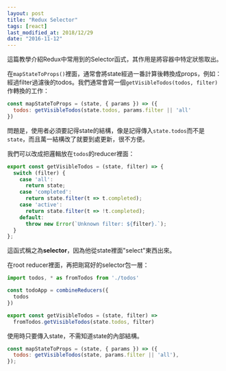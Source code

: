 ```yaml
---
layout: post
title: "Redux Selector"
tags: [react]
last_modified_at: 2018/12/29
date: "2016-11-12"
---
```


這篇教學介紹Redux中常用到的Selector函式，其作用是將容器中特定狀態取出。

在`mapStateToProps()`裡面，通常會將state經過一番計算後轉換成props，例如：經過filter過濾後的todos。我們通常會寫一個`getVisibleTodos(todos, filter)`作轉換的工作：

~~~jsx
const mapStateToProps = (state, { params }) => ({
  todos: getVisibleTodos(state.todos, params.filter || 'all'
})
~~~

問題是，使用者必須要記得state的結構，像是記得傳入`state.todos`而不是`state`，而且萬一結構改了就要到處更新，很不方便。

我們可以改成把邏輯放在`todos`的reducer裡面：

~~~jsx
export const getVisibleTodos = (state, filter) => {
  switch (filter) {
    case 'all':
      return state;
    case 'completed':
      return state.filter(t => t.completed);
    case 'active':
      return state.filter(t => !t.completed);
    default:
      throw new Error(`Unknown filter: ${filter}.`);
  }
};
~~~

這函式稱之為**selector**，因為他從state裡面"select"東西出來。

在root reducer裡面，再把剛寫好的selector包一層：

~~~jsx
import todos, * as fromTodos from './todos'

const todoApp = combineReducers({
  todos
})

export const getVisibleTodos = (state, filter) =>
  fromTodos.getVisibleTodos(state.todos, filter)
~~~

使用時只要傳入state，不需知道state的內部結構。

~~~jsx
const mapStateToProps = (state, { params }) => ({
  todos: getVisibleTodos(state, params.filter || 'all'),
});
~~~
